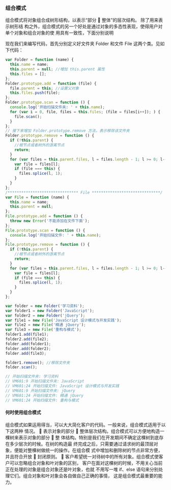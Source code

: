### 组合模式

组合模式将对象组合成树形结构，以表示“部分  整体”的层次结构。 除了用来表示树形结
构之外，组合模式的另一个好处是通过对象的多态性表现，使得用户对单个对象和组合对象的使
用具有一致性，下面分别说明

现在我们来编写代码，首先分别定义好文件夹 Folder 和文件 File 这两个类。见如下代码：

```js
var Folder = function (name) {
  this.name = name;
  this.parent = null; //增加 this.parent 属性
  this.files = [];
};
Folder.prototype.add = function (file) {
  file.parent = this; //设置父对象
  this.files.push(file);
};
Folder.prototype.scan = function () {
  console.log('开始扫描文件夹: ' + this.name);
  for (var i = 0, file, files = this.files; (file = files[i++]); ) {
    file.scan();
  }
};
// 接下来增加 Folder.prototype.remove 方法，表示移除该文件夹
Folder.prototype.remove = function () {
  if (!this.parent) {
    //根节点或者树外的游离节点
    return;
  }
  for (var files = this.parent.files, l = files.length - 1; l >= 0; l--) {
    var file = files[l];
    if (file === this) {
      files.splice(l, 1);
    }
  }
};
/******************************* File ******************************/
var File = function (name) {
  this.name = name;
  this.parent = null;
};
File.prototype.add = function () {
  throw new Error('不能添加在文件下面');
};
File.prototype.scan = function () {
  console.log('开始扫描文件: ' + this.name);
};
File.prototype.remove = function () {
  if (!this.parent) {
    //根节点或者树外的游离节点
    return;
  }
  for (var files = this.parent.files, l = files.length - 1; l >= 0; l--) {
    var file = files[l];
    if (file === this) {
      files.splice(l, 1);
    }
  }
};

var folder = new Folder('学习资料');
var folder1 = new Folder('JavaScript');
var folder2 = new Folder('jQuery');
var file1 = new File('JavaScript 设计模式与开发实践');
var file2 = new File('精通 jQuery');
var file3 = new File('重构与模式');
folder1.add(file1);
folder2.add(file2);
folder.add(folder1);
folder.add(folder2);
folder.add(file3);

folder1.remove(); //移除文件夹
folder.scan();

// 开始扫描文件夹: 学习资料
// VM601:9 开始扫描文件夹: JavaScript
// VM601:24 开始扫描文件: JavaScript 设计模式与开发实践
// VM601:9 开始扫描文件夹: jQuery
// VM601:24 开始扫描文件: 精通 jQuery
// VM601:24 开始扫描文件: 重构与模式
```

#### 何时使用组合模式

组合模式如果运用得当，可以大大简化客户的代码。一般来说，组合模式适用于以下这两种
情况。
 表示对象的部分  整体层次结构。组合模式可以方便地构造一棵树来表示对象的部分  整
体结构。特别是我们在开发期间不确定这棵树到底存在多少层次的时候。在树的构造最
终完成之后，只需要通过请求树的最顶层对象，便能对整棵树做统一的操作。在组合模
式中增加和删除树的节点非常方便，并且符合开放  封闭原则。
 客户希望统一对待树中的所有对象。组合模式使客户可以忽略组合对象和叶对象的区别，
客户在面对这棵树的时候，不用关心当前正在处理的对象是组合对象还是叶对象，也就
不用写一堆 if、else 语句来分别处理它们。组合对象和叶对象会各自做自己正确的事情，
这是组合模式最重要的能力。
